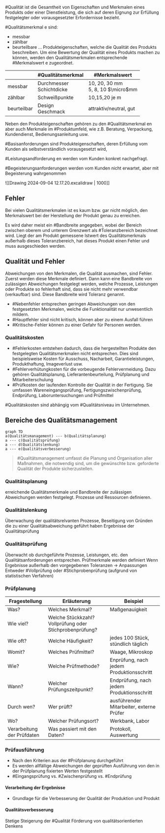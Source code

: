 #Qualität ist die Gesamtheit von Eigenschaften und Merkmalen eines Produkts oder einer Dienstleistung, die sich auf deren Eignung zur Erfüllung festgelegter oder vorausgesetzter Erfordernisse bezieht.

#Qualitätsmerkmal e sind:
- messbar
- zählbar
- beurteilbare ...
Produkteigenschaften, welche die Qualität des Produkts beschreiben.
Um eine Bewertung der Qualität eines Produkts machen zu können, werden den Qualitätsmerkmalen entsprechende #Merkmalswert e zugeordnet.

|             | #Qualitätsmerkmal           | #Merkmalswert                        |
| ----------- | --------------------------- | ------------------------------------ |
| messbar     | Durchmesser<br>Schichtdicke | 10, 20, 30 mm<br>5, 8, 10 $\micro$mm |
| zählbar     | Schweißpunkte               | 10,15,20 je m                        |
| beurteilbar | Design<br>Geschmack         | attraktiv/neutral, gut               |

Neben den Produkteigenschaften gehören zu den #Qualitätsmerkmal en aber auch Merkmale im #Produktumfeld, wie z.B. Beratung, Verpackung, Kundendienst, Bedienungsanleitung usw.

#Basisanforderungen sind Produkteigenschaften, deren Erfüllung vom Kunden als selbstverständlich vorausgesetzt wird,

#Leistungsandforderung en werden vom Kunden konkret nachgefragt.

#Begeisterungsanforderungen werden vom Kunden nicht erwartet, aber mit Begeisterung wahrgenommen

![[Drawing 2024-09-04 12.17.20.excalidraw | 1000]]

## Fehler

Bei vielen Qualitätsmerkmalen ist es kaum bzw. gar nicht möglich, den Merkmalswert bei der Herstellung der Produkt genau zu erreichen.

Es wird daher meist ein #Bandbreite angegeben, wobei der Bereich zwischen oberem und unterem Grenzwert als #Toleranzbereich bezeichnet wird. Liegt der am Produkt gemessene Istwert des Qualitätsmerkmals außerhalb dieses Toleranzbereich, hat dieses Produkt einen Fehler und muss ausgeschieden werden.

## Qualität und Fehler
Abweichungen von den Merkmalen, die Qualität ausmachen, sind Fehler. Zuerst werden diese Merkmale definiert. Dann kann eine Bandbreite von zulässigen Abweichungen festgelegt werden, welche Prozesse, Leistungen oder Produkte so fehlerhaft sind, dass sie nicht mehr verwendbar (verkaufbar) sind.
Diese Bandbreite wird Toleranz genannt.

- #Nebenfehler entsprechen geringen Abweichungen von den festgesetzten Merkmalen, welche die Funktionalität nur unwesentlich mildern.
- #Hauptfehler sind nicht kritisch, können aber zu einem Ausfall führen
- #Kritische-Fehler können zu einer Gefahr für Personen werden.
### Qualitätskosten
- #Fehlerkosten entstehen dadurch, dass die hergestellten Produkte den festgelegten Qualitätsmerkmalen nicht entsprechen. Dies sind beispielsweise Kosten für Ausschuss, Nacharbeit, Garantieleistungen, Produkthaftung, Imageverlust usw.
- #Fehlerverhütungkosten für die vorbeugende Fehlervermeidung. Dazu gehören Qualitätsplanung, Lieferantenbeurteilung, Prüfplanung und Mitarbeiterschulung
- #Prüfkosten der laufenden Kontrolle der Qualität in der Fertigung. Sie umfassen Wareneingangsprüfung, Fertigungszwischenprüfung, Endprüfung, Laboruntersuchungen und Prüfmittel

#Qualitätskosten sind abhängig vom #Qualitätsniveau im Unternehmen.
## Bereiche des Qualitätsmanagement
```mermaid
graph TD
a(Qualitätsmanagement) --- b(Qualitätsplanung)
a --- c(Qualitätsprüfung)
a --- d(Qualitätslenkung)
a --- e(Qualitätsverbesserung)
```
> #Qualitätsmanagement umfasst die Planung und Organisation aller Maßnahmen, die notwendig sind, um die gewünschte bzw. geforderte Qualität der Produkte sicherzustellen.

### Qualitätsplanung
erreichende Qualitätsmerkmale und Bandbreite der zulässigen Abweichungen werden festgelegt. Prozesse und Ressourcen definieren.

### Qualitätslenkung
Überwachung der qualitätsrelvanten Prozesse, Beseitigung von Gründen die zu einer Qualitätsabweichung geführt haben
	Ergebnisse der Qualitätsprüfung

### Qualitätsprüfung
Überwacht ob durchgeführte Prozesse, Leistungen, etc. den Qualitätsanforderungen entsprechen.
Prüfmerkmale werden definiert
Wenn Ergebnisse außerhalb den vorgegebenen Toleranzen -> Anpassungen
Entweder #Vollprüfung oder #Stichprobenprüfung (aufgrund von statistischen Verfahren)

### Prüfplanung

| Fragestellung              | Erläuterung                                             | Beispiel                                  |
| -------------------------- | ------------------------------------------------------- | ----------------------------------------- |
| Was?                       | Welches Merkmal?                                        | Maßgenauigkeit                            |
| Wie viel?                  | Welche Stückkzahl? Vollprüfung oder Stichprobenprüfung? |                                           |
| Wie oft?                   | Welche Häufigkeit?                                      | jedes 100 Stück, stündlich täglich        |
| Womit?                     | Welches Prüfmittel?                                     | Waage, Mikroskop                          |
| Wie?                       | Welche Prüfmethode?                                     | Enprüfung, nach jedem Produktionsschritt  |
| Wann?                      | Welcher Prüfungszeitpunkt?                              | Endprüfung, nach jedem Produktionsschritt |
| Durch wen?                 | Wer prüft?                                              | ausführender Mitarbeiter, externe Prüfer  |
| Wo?                        | Welcher Prüfungsort?                                    | Werkbank, Labor                           |
| Verarbeitung der Prüfdaten | Was passiert mit den Daten?                             | Protokoll, Auswertung                     |
### Prüfausführung
- Nach den Kriterien aus der #Prüfplanung durchgeführt
- Es werden allfällige Abweichungen der geprüften Ausführung  von den in der Prüfplanung fixierten Werten festgestellt
- #Eingangsprüfung vs. #Zwischenprüfung vs. #Endprüfung
#### Verarbeitung der Ergebnisse
- Grundlage für die Verbesserung der Qualität der Produktion und Produkt
#### Qualitätsverbesserung
Stetige Steigerung der #Qualität
Förderung von qualitätsorientierten Denkens